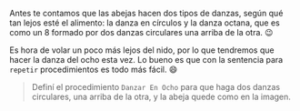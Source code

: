 Antes te contamos que las abejas hacen dos tipos de danzas, según qué tan lejos esté el alimento: la danza en círculos y la danza octana, que es como un 8 formado por dos danzas circulares una arriba de la otra. :wink:

Es hora de volar un poco más lejos del nido, por lo que tendremos que hacer la danza del ocho esta vez. Lo bueno es que con la sentencia para `repetir` procedimientos es todo más fácil. :smile:

> Definí el procedimiento `Danzar En Ocho` para que haga dos danzas circulares, una arriba de la otra, y la abeja quede como en la imagen. 
